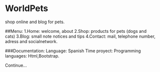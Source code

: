 # WorldPets
shop online and blog for pets.

##Menu:
1.Home: welcome, about
2.Shop: products for pets (dogs and cats)
3.Blog: small note notices and tips
4.Contact: mail, telephone number, adress and  socialnetwork.

###Documentation:
Language: Spanish
Time proyect: 
Programming languages: Html,Bootstrap.


Continue...




